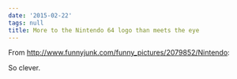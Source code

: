 ```yaml
---
date: '2015-02-22'
tags: null
title: More to the Nintendo 64 logo than meets the eye
---
```


From http://www.funnyjunk.com/funny_pictures/2079852/Nintendo:

So clever.
